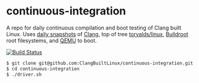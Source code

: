 # continuous-integration

A repo for daily continuous compilation and boot testing of Clang built Linux.
Uses [daily snapshots](https://apt.llvm.org/) of
[Clang](https://clang.llvm.org/), top of tree
[torvalds/linux](torvalds/linux.git), [Buildroot](https://buildroot.org/) root
filesystems, and [QEMU](https://www.qemu.org/) to boot.

[![Build Status](https://travis-ci.com/ClangBuiltLinux/continuous-integration.svg?branch=master)](https://travis-ci.com/ClangBuiltLinux/continuous-integration)

```sh
$ git clone git@github.com:ClangBuiltLinux/continuous-integration.git
$ cd continuous-integration
$ ./driver.sh
```
